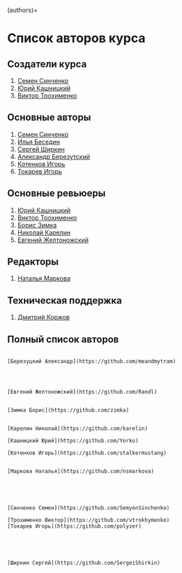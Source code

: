 (authors)=

# Список авторов курса

## Создатели курса

1. [Семен Синченко](https://github.com/SemyonSinchenko)
2. [Юрий Кашницкий](https://github.com/Yorko)
3. [Виктор Трохименко](https://github.com/vtrokhymenko)

## Основные авторы

1. [Семен Синченко](https://github.com/SemyonSinchenko)
2. [Илья Беседин](https://github.com/ooovector)
3. [Сергей Ширкин](https://github.com/SergeiShirkin)
4. [Александр Березутский](https://github.com/meandmytram)
5. [Котенков Игорь](https://github.com/stalkermustang)
6. [Токарев Игорь](https://github.com/polyzer)

## Основные ревьюеры

1. [Юрий Кашницкий](https://github.com/Yorko)
2. [Виктор Трохименко](https://github.com/vtrokhymenko)
3. [Борис Зимка](https://github.com/zimka)
4. [Николай Карелин](https://github.com/karelin)
5. [Евгений Желтоножский](https://github.com/Randl)

## Редакторы

1. [Наталья Маркова](https://github.com/nsmarkova)

## Техническая поддержка

1. [Дмитрий Коржов](https://github.com/dkorzhov)

## Полный список авторов

```{dropdown} **А**

```

```{dropdown} **Б**
[Березуцкий Александр](https://github.com/meandmytram)
```

```{dropdown} **В**

```

```{dropdown} **Г**

```

```{dropdown} **Д**

```

```{dropdown} **Е**
[Евгений Желтоножский](https://github.com/Randl)
```

```{dropdown} **Ж**

```

```{dropdown} **З**
[Зимка Борис](https://github.com/zimka)

```

```{dropdown} **И**

```

```{dropdown} **К**
[Карелин Николай](https://github.com/karelin)

[Кашницкий Юрий](https://github.com/Yorko)

[Котенков Игорь](https://github.com/stalkermustang)
```

```{dropdown} **Л**

```

```{dropdown} **М**
[Маркова Наталья](https://github.com/nsmarkova)
```

```{dropdown} **Н**

```

```{dropdown} **О**

```

```{dropdown} **П**

```

```{dropdown} **Р**

```

```{dropdown} **С**
[Синченко Семен](https://github.com/SemyonSinchenko)
```

```{dropdown} **Т**
[Трохименко Виктор](https://github.com/vtrokhymenko)
[Токарев Игорь](https://github.com/polyzer)
```

```{dropdown} **У**

```

```{dropdown} **Ф**

```

```{dropdown} **Х**

```

```{dropdown} **Ц**

```

```{dropdown} **Ш**
[Ширкин Сергей](https://github.com/SergeiShirkin)
```

```{dropdown} **Э**

```

```{dropdown} **Ю**

```

```{dropdown} **Я**

```
